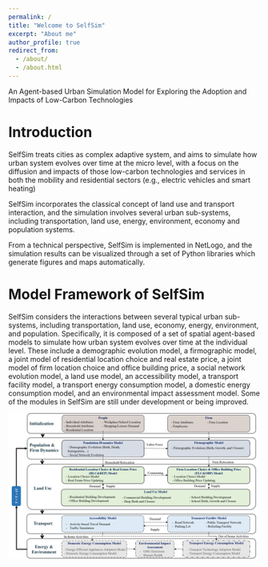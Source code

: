 ```yaml
---
permalink: /
title: "Welcome to SelfSim"
excerpt: "About me"
author_profile: true
redirect_from: 
  - /about/
  - /about.html
---
```


An Agent-based Urban Simulation Model for Exploring the Adoption and Impacts of Low-Carbon Technologies

Introduction
======
SelfSim treats cities as complex adaptive system, and aims to simulate how urban system evolves over time at the micro level, with a focus on the diffusion and impacts of those low-carbon technologies and services in both the mobility and residential sectors (e.g., electric vehicles and smart heating) 

SelfSim incorporates the classical concept of land use and transport interaction, and the simulation involves several urban sub-systems, including transportation, land use, energy, environment, economy and population systems. 

From a technical perspective, SelfSim is implemented in NetLogo, and the simulation results can be visualized through a set of Python libraries which generate figures and maps automatically.

Model Framework of SelfSim 
======

SelfSim considers the interactions between several typical urban sub-systems, including transportation, land use, economy, energy, environment, and population. Specifically, it is composed of a set of spatial agent-based models to simulate how urban system evolves over time at the individual level. These include a demographic evolution model, a firmographic model, a joint model of residential location choice and real estate price, a joint model of firm location choice and office building price, a social network evolution model, a land use model, an accessibility model, a transport facility model, a transport energy consumption model, a domestic energy consumption model, and an environmental impact assessment model. Some of the modules in SelfSim are still under development or being improved. 

![Model Framework of SelfSim](/images/SelfSim.png)

